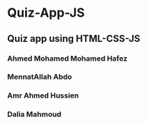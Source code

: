 # Quiz-App-JS
## Quiz app using HTML-CSS-JS

### Ahmed Mohamed Mohamed Hafez
### MennatAllah Abdo
### Amr Ahmed Hussien
### Dalia Mahmoud